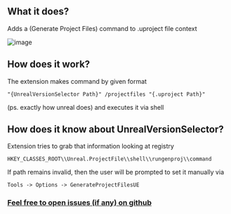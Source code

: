 ## What it does? 
Adds a (Generate Project Files) command to .uproject file context

![image](https://i.imgur.com/HKRrge4.jpg)
## How does it work?
The extension makes command by given format

`"{UnrealVersionSelector Path}" /projectfiles "{.uproject Path}"`

(ps. exactly how unreal does) and executes it via shell
## How does it know about UnrealVersionSelector?
Extension tries to grab that information looking at registry

`HKEY_CLASSES_ROOT\\Unreal.ProjectFile\\shell\\rungenproj\\command`

If path remains invalid, then the user will be prompted to set it manually via 

`Tools -> Options -> GenerateProjectFilesUE`
 
### [Feel free to open issues (if any) on github](https://github.com/AgitoReiKen/vsix-ue-projectgen)

